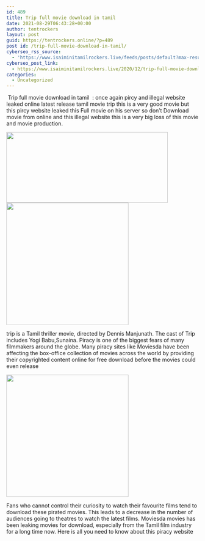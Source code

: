 ```yaml
---
id: 489
title: Trip full movie download in tamil
date: 2021-08-29T06:43:28+00:00
author: tentrockers
layout: post
guid: https://tentrockers.online/?p=489
post id: /trip-full-movie-download-in-tamil/
cyberseo_rss_source:
  - 'https://www.isaiminitamilrockers.live/feeds/posts/default?max-results=150&start-index=151'
cyberseo_post_link:
  - https://www.isaiminitamilrockers.live/2020/12/trip-full-movie-download-in-tamil.html
categories:
  - Uncategorized
---
```

<meta content="&nbsp;Trip full movie download in tamil&nbsp; : once again pircy and illegal website leaked online latest release tamil movie trip this is a very good..." name="twitter:description" />

  


<center>
</center>

&nbsp;Trip full movie download in tamil&nbsp; : once again pircy and illegal website leaked online latest release tamil movie trip this is a very good movie but this pircy website leaked this Full movie on his server so don’t Download movie from online and this illegal website this is a very big loss of this movie and movie production.<ins data-width="0" data-height="0" class="w3b649972dd" data-domain="//aaaaaco.com" data-affquery="/f5ff9bfd5d/3b649972dd/?placementName=default"></ins>

<div class="separator">
  <a href="https://1.bp.blogspot.com/-7DTh_e-tJQE/X97OrULO9LI/AAAAAAAAAE8/bxuY4cFHFx4bb3p_VcFaiEXRKNaTmbFvACLcBGAsYHQ/s635/bg.jpg" imageanchor="1"><img loading="lazy" border="0" data-original-height="300" data-original-width="635" height="185" src="https://1.bp.blogspot.com/-7DTh_e-tJQE/X97OrULO9LI/AAAAAAAAAE8/bxuY4cFHFx4bb3p_VcFaiEXRKNaTmbFvACLcBGAsYHQ/w423-h185/bg.jpg" width="423" /></a>
</div>



<div class="separator">
  <a href="https://aaaaaco.com/b7e8e06d99/edb2998c27/?placementName=default" imageanchor="1" target="_blank" rel="noopener"><img border="0" data-original-height="166" data-original-width="800" src="https://1.bp.blogspot.com/-b23QaXcq83o/X97Oy_UfOGI/AAAAAAAAAFA/5RI1X5Zv21Ug6Qx_XmWTCcp-ajBwrIktwCLcBGAsYHQ/s320/unnamed.gif" width="320" /></a>
</div>

<ins data-width="0" data-height="0" class="w3b649972dd" data-domain="//aaaaaco.com" data-affquery="/f5ff9bfd5d/3b649972dd/?placementName=default"></ins>

trip is a Tamil thriller movie, directed by Dennis Manjunath. The cast of Trip includes Yogi Babu,Sunaina. Piracy is one of the biggest fears of many filmmakers around the globe. Many piracy sites like Moviesda have been affecting the box-office collection of movies across the world by providing their copyrighted content online for free download before the movies could even release<ins data-width="0" data-height="0" class="w3b649972dd" data-domain="//aaaaaco.com" data-affquery="/f5ff9bfd5d/3b649972dd/?placementName=default"></ins>

<div class="separator">
  <a href="https://aaaaaco.com/b7e8e06d99/edb2998c27/?placementName=default" imageanchor="1" target="_blank" rel="noopener"><img border="0" data-original-height="166" data-original-width="800" src="https://1.bp.blogspot.com/-FEKt8vGvQeY/X97O5-WfZJI/AAAAAAAAAFE/59qrJLzLRd0h4-VJzgvxeAiuXfkdy9i_QCLcBGAsYHQ/s320/unnamed.gif" width="320" /></a>
</div>

<ins data-width="0" data-height="0" class="w3b649972dd" data-domain="//aaaaaco.com" data-affquery="/f5ff9bfd5d/3b649972dd/?placementName=default"></ins>

Fans who cannot control their curiosity to watch their favourite films tend to download these pirated movies. This leads to a decrease in the number of audiences going to theatres to watch the latest films. Moviesda movies has been leaking movies for download, especially from the Tamil film industry for a long time now. Here is all you need to know about this piracy website<ins data-width="0" data-height="0" class="w3b649972dd" data-domain="//aaaaaco.com" data-affquery="/f5ff9bfd5d/3b649972dd/?placementName=default"></ins>

<center>
</center>